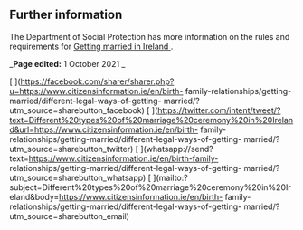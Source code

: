 ##  Further information

The Department of Social Protection has more information on the rules and
requirements for [ Getting married in Ireland
](https://www.gov.ie/en/service/ac59d3-get-married-in-ireland/) .  
  
  

_**Page edited:** 1 October 2021 _

[
](https://facebook.com/sharer/sharer.php?u=https://www.citizensinformation.ie/en/birth-
family-relationships/getting-married/different-legal-ways-of-getting-
married/?utm_source=sharebutton_facebook) [
](https://twitter.com/intent/tweet/?text=Different%20types%20of%20marriage%20ceremony%20in%20Ireland&url=https://www.citizensinformation.ie/en/birth-
family-relationships/getting-married/different-legal-ways-of-getting-
married/?utm_source=sharebutton_twitter) [
](whatsapp://send?text=https://www.citizensinformation.ie/en/birth-family-
relationships/getting-married/different-legal-ways-of-getting-
married/?utm_source=sharebutton_whatsapp) [
](mailto:?subject=Different%20types%20of%20marriage%20ceremony%20in%20Ireland&body=https://www.citizensinformation.ie/en/birth-
family-relationships/getting-married/different-legal-ways-of-getting-
married/?utm_source=sharebutton_email) [ ](javascript:void\(0\))
